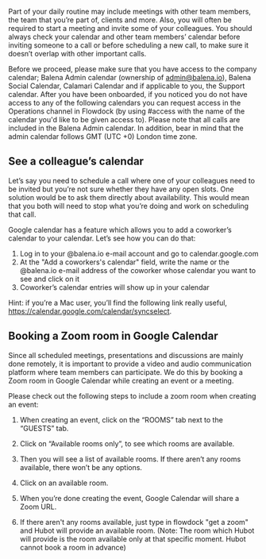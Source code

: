 Part of your daily routine may include meetings with other team members, the team that you’re part of, clients and more. Also, you will often be required to start a meeting and invite some of your colleagues. You should always check your calendar and other team members’ calendar before inviting someone to a call or before scheduling a new call, to make sure it doesn’t overlap with other important calls. 

Before we proceed, please make sure that you have access to the company calendar; Balena Admin calendar (ownership of admin@balena.io), Balena Social Calendar, Calamari Calendar and if applicable to you, the Support calendar. After you have been onboarded, if you noticed you do not have access to any of the following calendars you can request access in the Operations channel in Flowdock (by using #access with the name of the calendar you'd like to be given access to). Please note that all calls are included in the Balena Admin calendar. In addition, bear in mind that the admin calendar follows GMT (UTC +0) London time zone.

## See a colleague’s calendar
Let’s say you need to schedule a call where one of your colleagues need to be invited but you’re not sure whether they have any open slots. One solution would be to ask them directly about availability. This would mean that you both will need to stop what you’re doing and work on scheduling that call.

Google calendar has a feature which allows you to add a coworker’s calendar to your calendar. Let’s see how you can do that:

1. Log in to your @balena.io e-mail account and go to calendar.google.com
1. At the "Add a coworkers's calendar" field, write the name or the @balena.io e-mail address of the coworker whose calendar you want to see and click on it
1. Coworker’s calendar entries will show up in your calendar

Hint: if you’re a Mac user, you’ll find the following link really useful, https://calendar.google.com/calendar/syncselect.

## Booking a Zoom room in Google Calendar

Since all scheduled meetings, presentations and discussions are mainly done remotely, it is important to provide a video and audio communication platform where team members can participate. We do this by booking a Zoom room in Google Calendar while creating an event or a meeting.

Please check out the following steps to include a zoom room when creating an event:

1. When creating an event, click on the “ROOMS” tab next to the “GUESTS” tab.

2. Click on “Available rooms only”, to see which rooms are available. 

3. Then you will see a list of available rooms. If there aren’t any rooms available, there won’t be any options.

4. Click on an available room.

5. When you’re done creating the event, Google Calendar will share a Zoom URL.

6. If there aren't any rooms available, just type in flowdock "get a zoom" and Hubot will provide an available room. (Note: The room which Hubot will provide is the room available only at that specific moment. Hubot cannot book a room in advance)
